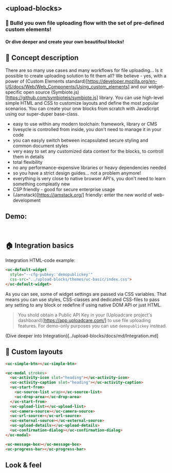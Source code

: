 ## &lt;upload-blocks&gt;

### 🧩 Bulld you own file uploading flow with the set of pre-defined custom elements!

#### Or dive deeper and create your own beautifoul blocks!

## 🍰 Concept description
There are so many use cases and many workflows for file uploading... Is it possible to create uploading solution to fit them all? We believe - yes, with a power of (Custom Elements standard)[https://developer.mozilla.org/en-US/docs/Web/Web_Components/Using_custom_elements] and our widget-specific open source (Symbiote.js)[https://github.com/symbiotejs/symbiote.js] library.
You can use high-level simple HTML and CSS to customize layouts and define the most popular scenarios. You can create your onw blocks from scratch with JavaScript using our super-duper base-class.
* easy to use within any modern toolchain: framework, library or CMS
* livesycle is controlled from inside, you don't need to manage it in your code
* you can easyly switch between incapsulated secure styling and common document styles
* very easy to set any customized data context for the blocks, to controll them in details
* total flexibility
* no any performance-expensive libraries or heavy dependencies needed
* so you have a strict design guides... not a problem anymore!
* everything is very close to native browser API's, you don't need to learn something compleatly new
* CSP friendly - good for secure enterprise usage
* (Jamstack)[https://jamstack.org/] friendly: enter the new world of web-development

<x-wrap>
  <h2>Demo:</h2>

  <uc-default-widget 
    css-src="../upload-blocks/build/uc-basic.css">
  </uc-default-widget>

  <div>&nbsp;</div>

  <uc-default-widget
    ctx-name="UPLDR2"
    style="--darkmode:1"
    css-src="../upload-blocks/build/uc-basic.css">
  </uc-default-widget>
<x-wrap>

## 🏠 Integration basics
Integration HTML-code example:
```html
<uc-default-widget 
  style="--cfg-pubkey:'demopublickey'"
  css-src="../upload-blocks/themes/uc-basic/index.css">
</uc-default-widget>
```
As you can see, some of widget settings are passed via CSS variables. That means you can use styles, CSS-classes and dedicated CSS-files to pass any setting to any block or redefine if using native DOM API or just HTML.

> You shold obtain a Public API Key in your (Uploadcare project's dashboard)[https://app.uploadcare.com/] to use file uploading features. For demo-only purposes you can use `demopublickey` instead.

(Dive deeper into Integration)[../upload-blocks/docs/md/Integration.md]

## 📐 Custom layouts 
```html
<uc-simple-btn></uc-simple-btn>

<uc-modal strokes>
  <uc-activity-icon slot="heading"></uc-activity-icon>
  <uc-activity-caption slot="heading"></uc-activity-caption>
  <uc-start-from>
    <uc-source-list wrap></uc-source-list>
    <uc-drop-area></uc-drop-area>
  </uc-start-from>
  <uc-upload-list></uc-upload-list>
  <uc-camera-source></uc-camera-source>
  <uc-url-source></uc-url-source>
  <uc-external-source></uc-external-source>
  <uc-upload-details></uc-upload-details>
  <uc-confirmation-dialog></uc-confirmation-dialog>
</uc-modal>

<uc-message-box></uc-message-box>
<uc-progress-bar></uc-progress-bar>
```
## Look & feel
